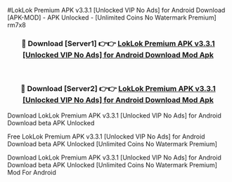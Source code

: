 #LokLok Premium APK v3.3.1 [Unlocked VIP No Ads] for Android Download [APK-MOD] - APK Unlocked - [Unlimited Coins No Watermark Premium] rm7x8



<div align="center">

<h3>🔴 Download [Server1] 👉👉 <a href="https://momento.my/?title=LokLok_Premium_APK_v3.3.1_[Unlocked_VIP_No_Ads]_for_Android_Download">LokLok Premium APK v3.3.1 [Unlocked VIP No Ads] for Android Download Mod Apk</a></h3><br>

<h3>🔴 Download [Server2] 👉👉 <a href="https://momento.my/?title=LokLok_Premium_APK_v3.3.1_[Unlocked_VIP_No_Ads]_for_Android_Download">LokLok Premium APK v3.3.1 [Unlocked VIP No Ads] for Android Download Mod Apk</a></h3>
</div>



Download LokLok Premium APK v3.3.1 [Unlocked VIP No Ads] for Android Download beta APK Unlocked

Free LokLok Premium APK v3.3.1 [Unlocked VIP No Ads] for Android Download beta APK Unlocked [Unlimited Coins No Watermark Premium]

Download LokLok Premium APK v3.3.1 [Unlocked VIP No Ads] for Android Download beta APK Unlocked [Unlimited Coins No Watermark Premium] Mod For Android
